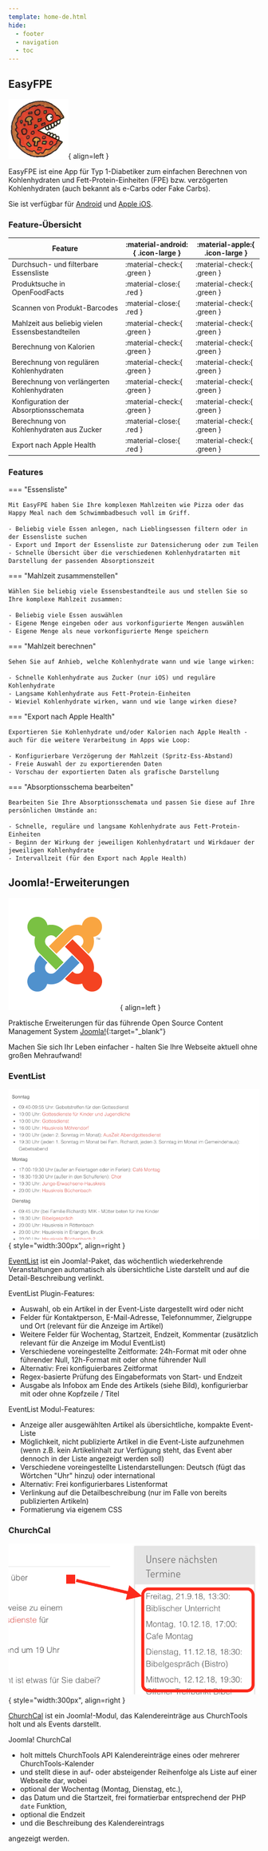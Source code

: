 ```yaml
---
template: home-de.html
hide:
  - footer
  - navigation
  - toc
---
```


## EasyFPE

![EasyFPE-App-Icon](assets/images/pizza_small.png){ align=left }

EasyFPE ist eine App für Typ 1-Diabetiker zum einfachen Berechnen von Kohlenhydraten und Fett-Protein-Einheiten (FPE) bzw. verzögerten Kohlenhydraten (auch bekannt als e-Carbs oder Fake Carbs).

Sie ist verfügbar für [Android](https://ulricusr.github.io/Android-EasyFPU/de) und [Apple iOS](https://ulricusr.github.io/iOS-EasyFPU/de).

### Feature-Übersicht

| Feature                                           | :material-android:{ .icon-large } | :material-apple:{ .icon-large }   |
| ------------------------------------------------- | --------------------------------- | --------------------------------- |  
| Durchsuch- und filterbare Essensliste             | :material-check:{ .green }        | :material-check:{ .green }        |
| Produktsuche in OpenFoodFacts                     | :material-close:{ .red }          | :material-check:{ .green }        |
| Scannen von Produkt-Barcodes                      | :material-close:{ .red }          | :material-check:{ .green }        |
| Mahlzeit aus beliebig vielen Essensbestandteilen  | :material-check:{ .green }        | :material-check:{ .green }        |
| Berechnung von Kalorien                           | :material-check:{ .green }        | :material-check:{ .green }        |
| Berechnung von regulären Kohlenhydraten           | :material-check:{ .green }        | :material-check:{ .green }        |
| Berechnung von verlängerten Kohlenhydraten        | :material-check:{ .green }        | :material-check:{ .green }        |
| Konfiguration der Absorptionsschemata             | :material-check:{ .green }        | :material-check:{ .green }        |
| Berechnung von Kohlenhydraten aus Zucker          | :material-close:{ .red }          | :material-check:{ .green }        |
| Export nach Apple Health                          | :material-close:{ .red }          | :material-check:{ .green }        |

### Features

=== "Essensliste"

    Mit EasyFPE haben Sie Ihre komplexen Mahlzeiten wie Pizza oder das Happy Meal nach dem Schwimmbadbesuch voll im Griff.

    - Beliebig viele Essen anlegen, nach Lieblingsessen filtern oder in der Essensliste suchen
    - Export und Import der Essensliste zur Datensicherung oder zum Teilen
    - Schnelle Übersicht über die verschiedenen Kohlenhydratarten mit Darstellung der passenden Absorptionszeit

=== "Mahlzeit zusammenstellen"

    Wählen Sie beliebig viele Essensbestandteile aus und stellen Sie so Ihre komplexe Mahlzeit zusammen:

    - Beliebig viele Essen auswählen
    - Eigene Menge eingeben oder aus vorkonfigurierte Mengen auswählen
    - Eigene Menge als neue vorkonfigurierte Menge speichern

=== "Mahlzeit berechnen"

    Sehen Sie auf Anhieb, welche Kohlenhydrate wann und wie lange wirken:

    - Schnelle Kohlenhydrate aus Zucker (nur iOS) und reguläre Kohlenhydrate
    - Langsame Kohlenhydrate aus Fett-Protein-Einheiten
    - Wieviel Kohlenhydrate wirken, wann und wie lange wirken diese?

=== "Export nach Apple Health"

    Exportieren Sie Kohlenhydrate und/oder Kalorien nach Apple Health - auch für die weitere Verarbeitung in Apps wie Loop:

    - Konfigurierbare Verzögerung der Mahlzeit (Spritz-Ess-Abstand)
    - Freie Auswahl der zu exportierenden Daten
    - Vorschau der exportierten Daten als grafische Darstellung

=== "Absorptionsschema bearbeiten"

    Bearbeiten Sie Ihre Absorptionsschemata und passen Sie diese auf Ihre persönlichen Umstände an:

    - Schnelle, reguläre und langsame Kohlenhydrate aus Fett-Protein-Einheiten
    - Beginn der Wirkung der jeweiligen Kohlenhydratart und Wirkdauer der jeweiligen Kohlenhydrate
    - Intervallzeit (für den Export nach Apple Health)

## Joomla!-Erweiterungen

![Joomla!-Logo](assets/images/Joomla-flat-logo-en.png){ align=left }

Praktische Erweiterungen für das führende Open Source Content Management System [Joomla!](https://www.joomla.org){:target="_blank"}

Machen Sie sich Ihr Leben einfacher - halten Sie Ihre Webseite aktuell ohne großen Mehraufwand!

### EventList

![EventList-Screenshot](assets/images/Portfolio_EventList.png){ style="width:300px", align=right }

[EventList](https://ulricusr.github.io/joomla-eventlist/de) ist ein Joomla!-Paket, das wöchentlich wiederkehrende Veranstaltungen automatisch als übersichtliche Liste darstellt und auf die Detail-Beschreibung verlinkt.

EventList Plugin-Features:

- Auswahl, ob ein Artikel in der Event-Liste dargestellt wird oder nicht
- Felder für Kontaktperson, E-Mail-Adresse, Telefonnummer, Zielgruppe und Ort (relevant für die Anzeige im Artikel)
- Weitere Felder für Wochentag, Startzeit, Endzeit, Kommentar (zusätzlich relevant für die Anzeige im Modul EventList)
- Verschiedene voreingestellte Zeitformate: 24h-Format mit oder ohne führender Null, 12h-Format mit oder ohne führender Null
- Alternativ: Frei konfiguierbares Zeitformat
- Regex-basierte Prüfung des Eingabeformats von Start- und Endzeit
- Ausgabe als Infobox am Ende des Artikels (siehe Bild), konfigurierbar mit oder ohne Kopfzeile / Titel

EventList Modul-Features:

- Anzeige aller ausgewählten Artikel als übersichtliche, kompakte Event-Liste
- Möglichkeit, nicht publizierte Artikel in die Event-Liste aufzunehmen (wenn z.B. kein Artikelinhalt zur Verfügung steht, das Event aber dennoch in der Liste angezeigt werden soll)
- Verschiedene voreingestellte Listendarstellungen: Deutsch (fügt das Wörtchen "Uhr" hinzu) oder international
- Alternativ: Frei konfigurierbares Listenformat
- Verlinkung auf die Detailbeschreibung (nur im Falle von bereits publizierten Artikeln)
- Formatierung via eigenem CSS

### ChurchCal

![ChruchCal-Screenshot](assets/images/Portfolio_ChurchCal.png){ style="width:300px", align=right }

[ChurchCal](https://ulricusr.github.io/joomla-churchcal/de) ist ein Joomla!-Modul, das Kalendereinträge aus ChurchTools holt und als Events darstellt.

Joomla! ChurchCal

- holt mittels ChurchTools API Kalendereinträge eines oder mehrerer ChurchTools-Kalender
- und stellt diese in auf- oder absteigender Reihenfolge als Liste auf einer Webseite dar, wobei
- optional der Wochentag (Montag, Dienstag, etc.),
- das Datum und die Startzeit, frei formatierbar entsprechend der PHP `date` Funktion,
- optional die Endzeit
- und die Beschreibung des Kalendereintrags

angezeigt werden.
